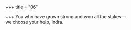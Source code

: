 +++
title = "06"

+++
You who have grown strong and won all the stakes—  
we choose your help, Indra.  